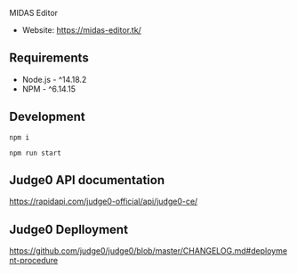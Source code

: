 MIDAS Editor

- Website: https://midas-editor.tk/

## Requirements

- Node.js - ^14.18.2
- NPM - ^6.14.15

## Development

```
npm i
```

```
npm run start
```

## Judge0 API documentation

https://rapidapi.com/judge0-official/api/judge0-ce/

## Judge0 Deplloyment

https://github.com/judge0/judge0/blob/master/CHANGELOG.md#deployment-procedure
